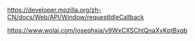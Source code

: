 https://developer.mozilla.org/zh-CN/docs/Web/API/Window/requestIdleCallback 


https://www.wolai.com/josephxia/v9WxCXSChtQnaXyKptBxqb


